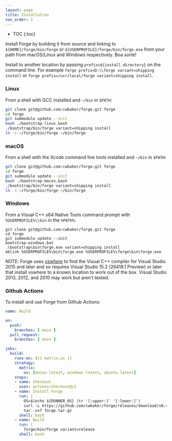 ```yaml
---
layout: page
title: Installation
nav_order: 2
---
```


- TOC
{:toc}

Install Forge by building it from source and linking to `${HOME}/forge/bin/forge` or `${USERPROFILE}/forge/bin/forge.exe` from your path from macOS/Linux and Windows respectively.  Boa sorte!

Install to another location by passing `prefix=${install-directory}` on the command line.  For example `forge prefix=D:\\forge variant=shipping install` or `forge prefix=/usr/local/forge variant=shipping install`.

### Linux

From a shell with GCC installed and `~/bin` in `$PATH`:

~~~sh
git clone git@github.com:cwbaker/forge.git forge
cd forge
git submodule update --init
bash ./bootstrap-linux.bash
./bootstrap/bin/forge variant=shipping install
ln -s ~/forge/bin/forge ~/bin/forge
~~~

### macOS

From a shell with the Xcode command line tools installed and `~/bin` in `$PATH`:

~~~sh
git clone git@github.com:cwbaker/forge.git forge
cd forge
git submodule update --init
bash ./bootstrap-macos.bash
./bootstrap/bin/forge variant=shipping install
ln -s ~/forge/bin/forge ~/bin/forge
~~~

### Windows

From a Visual C++ x64 Native Tools command prompt with `%USERPROFILE%\\bin` in the `%PATH%`:

~~~
git clone git@github.com:cwbaker/forge.git forge
cd forge
git submodule update --init
bootstrap-windows.bat
.\bootstrap\bin\forge.exe variant=shipping install
mklink %USERPROFILE%\bin\forge.exe %USERPROFILE%\forge\bin\forge.exe
~~~

NOTE: Forge uses [*vswhere*](https://github.com/Microsoft/vswhere/wiki) to find the Visual C++ compiler for Visual Studio 2015 and later and so requires Visual Studio 15.2 (26418.1 Preview) or later that install *vswhere* to a known location to work out of the box.  Visual Studio 2013, 2012, and 2010 may work but aren't tested.

### Github Actions

To install and use Forge from Github Actions:

~~~yaml
name: Build

on:
  push:
    branches: [ main ]
  pull_request:
    branches: [ main ]

jobs:
  build:
    runs-on: ${{ matrix.os }}
    strategy:
      matrix:
        os: [macos-latest, windows-latest, ubuntu-latest]
    steps:
    - name: Checkout
      uses: actions/checkout@v1
    - name: Install Forge
      run: |
        OS=$(echo ${RUNNER_OS} |tr '[:upper:]' '[:lower:]')
        curl -L https://github.com/cwbaker/forge/releases/download/v0.4.8/forge-${OS}-v0.4.8.tar.gz > forge.tar.gz          
        tar -xvf forge.tar.gz
      shell: bash
    - name: Build
      run: |
        forge/bin/forge variant=release
      shell: bash
~~~
